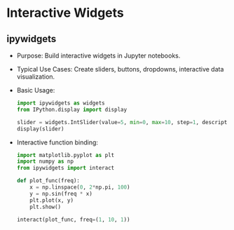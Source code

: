 # Interactive Widgets
## ipywidgets

 - Purpose: Build interactive widgets in Jupyter notebooks.

 - Typical Use Cases: Create sliders, buttons, dropdowns, interactive data visualization.

 - Basic Usage:
    ```python
    import ipywidgets as widgets
    from IPython.display import display

    slider = widgets.IntSlider(value=5, min=0, max=10, step=1, description="Value:")
    display(slider)
    ```

 - Interactive function binding:
    ```python
    import matplotlib.pyplot as plt
    import numpy as np
    from ipywidgets import interact

    def plot_func(freq):
        x = np.linspace(0, 2*np.pi, 100)
        y = np.sin(freq * x)
        plt.plot(x, y)
        plt.show()

    interact(plot_func, freq=(1, 10, 1))
    ```